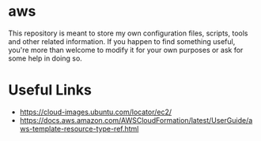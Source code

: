 # aws
This repository is meant to store my own configuration files, scripts, tools
and other related information.  If you happen to find something useful, you're 
more than welcome to modify it for your own purposes or ask for some help in
doing so.

# Useful Links

* https://cloud-images.ubuntu.com/locator/ec2/
* https://docs.aws.amazon.com/AWSCloudFormation/latest/UserGuide/aws-template-resource-type-ref.html
